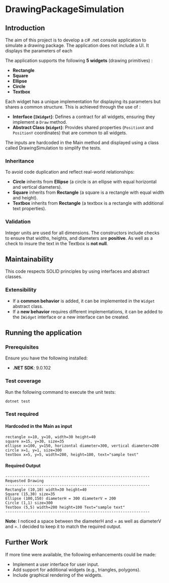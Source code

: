 # DrawingPackageSimulation
## Introduction

The aim of this project is to develop a c# .net console application to simulate a drawing package. The application does not include a UI. It displays the parameters of each

The application supports the following **5 widgets** (drawing primitives) :

- **Rectangle**
- **Square**
- **Ellipse**
- **Circle**
- **Textbox**

Each widget has a unique implementation for displaying its parameters but shares a common structure. This is achieved through the use of :

- **Interface (`IWidget`)**: Defines a contract for all widgets, ensuring they implement a `Draw` method.
- **Abstract Class (`Widget`)**: Provides shared properties (`PositionX` and `PositionY` coordinates) that are common to all widgets.

The inputs are hardcoded in the Main method and displayed using a class called DrawingSimulation to simplify the tests.

### Inheritance

To avoid code duplication and reflect real-world relationships:
- **Circle** inherits from **Ellipse** (a circle is an ellipse with equal horizontal and vertical diameters).
- **Square** inherits from **Rectangle** (a square is a rectangle with equal width and height).
- **Textbox** inherits from **Rectangle** (a textbox is a rectangle with additional text properties).

### Validation

Integer units are used for all dimensions. The constructors include checks to ensure that widths, heights, and diameters are **positive**. As well as a check to insure the text in the Textbox is **not null**.

## Maintainability

This code respects SOLID principles by using interfaces and abstract classes.

### Extensibility

- If a **common behavior** is added, it can be implemented in the `Widget` abstract class.
- If a **new behavior** requires different implementations, it can be added to the `IWidget` interface or a new interface can be created.

## Running the application

### Prerequisites

Ensure you have the following installed:
- **.NET SDK**: 9.0.102

### Test coverage

Run the following command to execute the unit tests:

```bash
dotnet test
```
### Test required

#### Hardcoded in the Main as input
```
rectangle x=10, y=10, width=30 height=40
square x=15, y=30, size=35
ellipse x=100, y=150, horizontal diameter=300, vertical diameter=200
circle x=1, y=1, size=300
textbox x=5, y=5, width=200, height=100, text="sample text"
```
#### Required Output

```asciidoc
----------------------------------------------------------------
Requested Drawing
----------------------------------------------------------------
Rectangle (10,10) width=30 height=40
Square (15,30) size=35
Ellipse (100,150) diameterH = 300 diameterV = 200
Circle (1,1) size=300
Textbox (5,5) width=200 height=100 Text="sample text"
----------------------------------------------------------------
```

**Note**: I noticed a space between the diameterH and = as well as diameterV and =. I decided to keep it to match the required output.

## Further Work 

If more time were available, the following enhancements could be made:

- Implement a user interface for user input.
- Add support for additional widgets (e.g., triangles, polygons).
- Include graphical rendering of the widgets.
